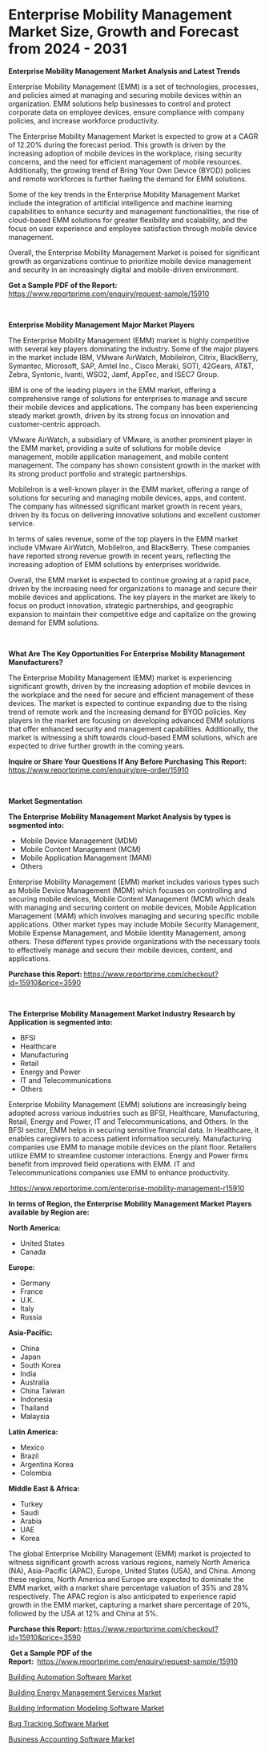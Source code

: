 <p><h1>Enterprise Mobility Management Market Size, Growth and Forecast from 2024 - 2031</h1></p><p><strong>Enterprise Mobility Management Market Analysis and Latest Trends</strong></p>
<p><p>Enterprise Mobility Management (EMM) is a set of technologies, processes, and policies aimed at managing and securing mobile devices within an organization. EMM solutions help businesses to control and protect corporate data on employee devices, ensure compliance with company policies, and increase workforce productivity.</p><p>The Enterprise Mobility Management Market is expected to grow at a CAGR of 12.20% during the forecast period. This growth is driven by the increasing adoption of mobile devices in the workplace, rising security concerns, and the need for efficient management of mobile resources. Additionally, the growing trend of Bring Your Own Device (BYOD) policies and remote workforces is further fueling the demand for EMM solutions.</p><p>Some of the key trends in the Enterprise Mobility Management Market include the integration of artificial intelligence and machine learning capabilities to enhance security and management functionalities, the rise of cloud-based EMM solutions for greater flexibility and scalability, and the focus on user experience and employee satisfaction through mobile device management.</p><p>Overall, the Enterprise Mobility Management Market is poised for significant growth as organizations continue to prioritize mobile device management and security in an increasingly digital and mobile-driven environment.</p></p>
<p><strong>Get a Sample PDF of the Report:&nbsp;</strong> <a href="https://www.reportprime.com/enquiry/request-sample/15910">https://www.reportprime.com/enquiry/request-sample/15910</a></p>
<p>&nbsp;</p>
<p><strong>Enterprise Mobility Management Major Market Players</strong></p>
<p><p>The Enterprise Mobility Management (EMM) market is highly competitive with several key players dominating the industry. Some of the major players in the market include IBM, VMware AirWatch, MobileIron, Citrix, BlackBerry, Symantec, Microsoft, SAP, Amtel Inc., Cisco Meraki, SOTI, 42Gears, AT&T, Zebra, Syntonic, Ivanti, WSO2, Jamf, AppTec, and ISEC7 Group.</p><p>IBM is one of the leading players in the EMM market, offering a comprehensive range of solutions for enterprises to manage and secure their mobile devices and applications. The company has been experiencing steady market growth, driven by its strong focus on innovation and customer-centric approach.</p><p>VMware AirWatch, a subsidiary of VMware, is another prominent player in the EMM market, providing a suite of solutions for mobile device management, mobile application management, and mobile content management. The company has shown consistent growth in the market with its strong product portfolio and strategic partnerships.</p><p>MobileIron is a well-known player in the EMM market, offering a range of solutions for securing and managing mobile devices, apps, and content. The company has witnessed significant market growth in recent years, driven by its focus on delivering innovative solutions and excellent customer service.</p><p>In terms of sales revenue, some of the top players in the EMM market include VMware AirWatch, MobileIron, and BlackBerry. These companies have reported strong revenue growth in recent years, reflecting the increasing adoption of EMM solutions by enterprises worldwide.</p><p>Overall, the EMM market is expected to continue growing at a rapid pace, driven by the increasing need for organizations to manage and secure their mobile devices and applications. The key players in the market are likely to focus on product innovation, strategic partnerships, and geographic expansion to maintain their competitive edge and capitalize on the growing demand for EMM solutions.</p></p>
<p>&nbsp;</p>
<p><strong>What Are The Key Opportunities For Enterprise Mobility Management Manufacturers?</strong></p>
<p><p>The Enterprise Mobility Management (EMM) market is experiencing significant growth, driven by the increasing adoption of mobile devices in the workplace and the need for secure and efficient management of these devices. The market is expected to continue expanding due to the rising trend of remote work and the increasing demand for BYOD policies. Key players in the market are focusing on developing advanced EMM solutions that offer enhanced security and management capabilities. Additionally, the market is witnessing a shift towards cloud-based EMM solutions, which are expected to drive further growth in the coming years.</p></p>
<p><strong>Inquire or Share Your Questions If Any Before Purchasing This Report:</strong> <a href="https://www.reportprime.com/enquiry/pre-order/15910">https://www.reportprime.com/enquiry/pre-order/15910</a></p>
<p>&nbsp;</p>
<p><strong>Market Segmentation</strong></p>
<p><strong>The Enterprise Mobility Management Market Analysis by types is segmented into:</strong></p>
<p><ul><li>Mobile Device Management (MDM)</li><li>Mobile Content Management (MCM)</li><li>Mobile Application Management (MAM)</li><li>Others</li></ul></p>
<p><p>Enterprise Mobility Management (EMM) market includes various types such as Mobile Device Management (MDM) which focuses on controlling and securing mobile devices, Mobile Content Management (MCM) which deals with managing and securing content on mobile devices, Mobile Application Management (MAM) which involves managing and securing specific mobile applications. Other market types may include Mobile Security Management, Mobile Expense Management, and Mobile Identity Management, among others. These different types provide organizations with the necessary tools to effectively manage and secure their mobile devices, content, and applications.</p></p>
<p><strong>Purchase this Report:&nbsp;</strong><a href="https://www.reportprime.com/checkout?id=15910&price=3590">https://www.reportprime.com/checkout?id=15910&price=3590</a></p>
<p>&nbsp;</p>
<p><strong>The Enterprise Mobility Management Market Industry Research by Application is segmented into:</strong></p>
<p><ul><li>BFSI</li><li>Healthcare</li><li>Manufacturing</li><li>Retail</li><li>Energy and Power</li><li>IT and Telecommunications</li><li>Others</li></ul></p>
<p><p>Enterprise Mobility Management (EMM) solutions are increasingly being adopted across various industries such as BFSI, Healthcare, Manufacturing, Retail, Energy and Power, IT and Telecommunications, and Others. In the BFSI sector, EMM helps in securing sensitive financial data. In Healthcare, it enables caregivers to access patient information securely. Manufacturing companies use EMM to manage mobile devices on the plant floor. Retailers utilize EMM to streamline customer interactions. Energy and Power firms benefit from improved field operations with EMM. IT and Telecommunications companies use EMM to enhance productivity.</p></p>
<p><a href="https://www.reportprime.com/enterprise-mobility-management-r15910">&nbsp;https://www.reportprime.com/enterprise-mobility-management-r15910</a></p>
<p><strong>In terms of Region, the Enterprise Mobility Management Market Players available by Region are:</strong></p>
<p>
    <p> <strong> North America: </strong>
        <ul>
            <li>United States</li>
            <li>Canada</li>
        </ul>
        </p> 
    <p> <strong> Europe: </strong>
        <ul>
            <li>Germany</li>
            <li>France</li>
            <li>U.K.</li>
            <li>Italy</li>
            <li>Russia</li>
        </ul>
        </p> 
    <p> <strong> Asia-Pacific: </strong>
        <ul>
            <li>China</li>
            <li>Japan</li>
            <li>South Korea</li>
            <li>India</li>
            <li>Australia</li>
            <li>China Taiwan</li>
            <li>Indonesia</li>
            <li>Thailand</li>
            <li>Malaysia</li>
        </ul>
        </p> 
    <p> <strong> Latin America: </strong>
        <ul>
            <li>Mexico</li>
            <li>Brazil</li>
            <li>Argentina Korea</li>
            <li>Colombia</li>
        </ul>
        </p> 
    <p> <strong> Middle East & Africa: </strong>
        <ul>
            <li>Turkey</li>
            <li>Saudi</li>
            <li>Arabia</li>
            <li>UAE</li>
            <li>Korea</li>
        </ul>
    </p>
    </p>
<p><p>The global Enterprise Mobility Management (EMM) market is projected to witness significant growth across various regions, namely North America (NA), Asia-Pacific (APAC), Europe, United States (USA), and China. Among these regions, North America and Europe are expected to dominate the EMM market, with a market share percentage valuation of 35% and 28% respectively. The APAC region is also anticipated to experience rapid growth in the EMM market, capturing a market share percentage of 20%, followed by the USA at 12% and China at 5%.</p></p>
<p><strong>Purchase this Report: </strong><a href="https://www.reportprime.com/checkout?id=15910&price=3590">https://www.reportprime.com/checkout?id=15910&price=3590</a></p>
<p>&nbsp;<strong>Get a Sample PDF of the Report:&nbsp;&nbsp;</strong><a href="https://www.reportprime.com/enquiry/request-sample/15910">https://www.reportprime.com/enquiry/request-sample/15910</a></p>
<p><strong></strong></p>
<p><p><a href="https://github.com/ochgvvcj16/Market-Research-Report-List-1/blob/main/building-automation-software-market.md">Building Automation Software Market</a></p><p><a href="https://github.com/JosephMorgnlvXXff/Market-Research-Report-List-1/blob/main/building-energy-management-services-market.md">Building Energy Management Services Market</a></p><p><a href="https://github.com/trameciabutler45/Market-Research-Report-List-1/blob/main/building-information-modeling-software-market.md">Building Information Modeling Software Market</a></p><p><a href="https://github.com/btwcqfvq34/Market-Research-Report-List-2/blob/main/bug-tracking-software-market.md">Bug Tracking Software Market</a></p><p><a href="https://github.com/sydneyHley85/Market-Research-Report-List-1/blob/main/business-accounting-software-market.md">Business Accounting Software Market</a></p></p>